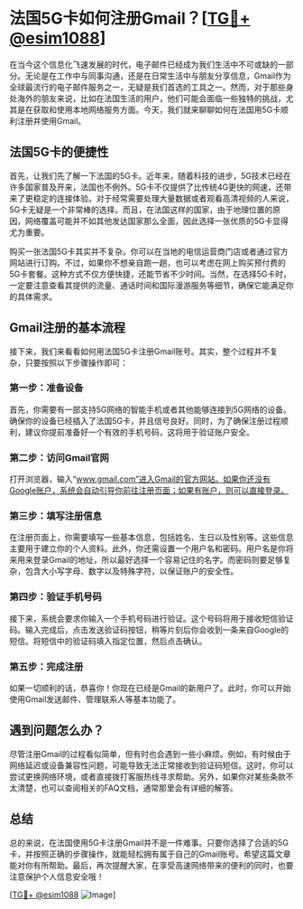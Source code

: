 # 法国5G卡如何注册Gmail？[[TG💪+ @esim1088](https://t.me/s/esim1088)]

在当今这个信息化飞速发展的时代，电子邮件已经成为我们生活中不可或缺的一部分。无论是在工作中与同事沟通，还是在日常生活中与朋友分享信息，Gmail作为全球最流行的电子邮件服务之一，无疑是我们首选的工具之一。然而，对于那些身处海外的朋友来说，比如在法国生活的用户，他们可能会面临一些独特的挑战，尤其是在获取和使用本地网络服务方面。今天，我们就来聊聊如何在法国用5G卡顺利注册并使用Gmail。

## 法国5G卡的便捷性

首先，让我们先了解一下法国的5G卡。近年来，随着科技的进步，5G技术已经在许多国家普及开来，法国也不例外。5G卡不仅提供了比传统4G更快的网速，还带来了更稳定的连接体验。对于经常需要处理大量数据或者观看高清视频的人来说，5G卡无疑是一个非常棒的选择。而且，在法国这样的国家，由于地理位置的原因，网络覆盖可能并不如其他发达国家那么全面，因此选择一张优质的5G卡显得尤为重要。

购买一张法国5G卡其实并不复杂。你可以在当地的电信运营商门店或者通过官方网站进行订购。不过，如果你不想亲自跑一趟，也可以考虑在网上购买预付费的5G卡套餐。这种方式不仅方便快捷，还能节省不少时间。当然，在选择5G卡时，一定要注意查看其提供的流量、通话时间和国际漫游服务等细节，确保它能满足你的具体需求。

## Gmail注册的基本流程

接下来，我们来看看如何用法国5G卡注册Gmail账号。其实，整个过程并不复杂，只要按照以下步骤操作即可：

### 第一步：准备设备

首先，你需要有一部支持5G网络的智能手机或者其他能够连接到5G网络的设备。确保你的设备已经插入了法国5G卡，并且信号良好。同时，为了确保注册过程顺利，建议你提前准备好一个有效的手机号码，这将用于验证账户安全。

### 第二步：访问Gmail官网

打开浏览器，输入“www.gmail.com”进入Gmail的官方网站。如果你还没有Google账户，系统会自动引导你前往注册页面；如果有账户，则可以直接登录。

### 第三步：填写注册信息

在注册页面上，你需要填写一些基本信息，包括姓名、生日以及性别等。这些信息主要用于建立你的个人资料。此外，你还需设置一个用户名和密码。用户名是你将来用来登录Gmail的地址，所以最好选择一个容易记住的名字。而密码则要足够复杂，包含大小写字母、数字以及特殊字符，以保证账户的安全性。

### 第四步：验证手机号码

接下来，系统会要求你输入一个手机号码进行验证。这个号码将用于接收短信验证码。输入完成后，点击发送验证码按钮，稍等片刻后你会收到一条来自Google的短信。将短信中的验证码填入指定位置，然后点击确认。

### 第五步：完成注册

如果一切顺利的话，恭喜你！你现在已经是Gmail的新用户了。此时，你可以开始使用Gmail发送邮件、管理联系人等基本功能了。

## 遇到问题怎么办？

尽管注册Gmail的过程看似简单，但有时也会遇到一些小麻烦。例如，有时候由于网络延迟或设备兼容性问题，可能导致无法正常接收到验证码短信。这时，你可以尝试更换网络环境，或者直接拨打客服热线寻求帮助。另外，如果你对某些条款不太清楚，也可以查阅相关的FAQ文档，通常那里会有详细的解答。

## 总结

总的来说，在法国使用5G卡注册Gmail并不是一件难事。只要你选择了合适的5G卡，并按照正确的步骤操作，就能轻松拥有属于自己的Gmail账号。希望这篇文章能对你有所帮助。最后，再次提醒大家，在享受高速网络带来的便利的同时，也要注意保护个人信息安全哦！

[[TG💪+ @esim1088](https://t.me/s/esim1088) ![Image](https://i.postimg.cc/4NQfJmqS/Snipaste-2025-05-13-00-14-12.png)]